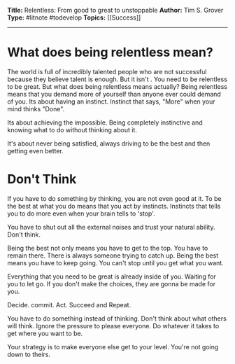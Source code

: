 **Title:** Relentless: From good to great to unstoppable
**Author:** Tim S. Grover
**Type:** #litnote #todevelop 
**Topics:** [[Success]]

----

# What does being relentless mean?
The world is full of incredibly talented people who are not successful because they believe talent is enough. But it isn't . You need to be relentless to be great.
But what does being relentless means actually?
Being relentless means that you demand more of yourself than anyone ever could demand of you. Its about having an instinct. Instinct that says, "More" when your mind thinks "Done".

Its about achieving the impossible. Being completely instinctive and knowing what to do without thinking about it.

It's about never being satisfied, always driving to be the best and then getting even better. 
# Don't Think

If you have to do something by thinking, you are not even good at it. To be the best at what you do means that you act by instincts. Instincts that tells you to do more even when your brain tells to 'stop'.

You have to shut out all the external noises and trust your natural ability. Don't think.

Being the best not only means you have to get to the top. You have to remain there. There is always someone trying to catch up. Being the best means you have to keep going. You can't stop until you get what you want.

Everything that you need to be great is already inside of you. Waiting for you to let go. If you don't make the choices, they are gonna be made for you.

Decide. commit. Act. Succeed and Repeat.

You have to do something instead of thinking. Don't think about what others will think. Ignore the pressure to please everyone. Do whatever it takes to get where you want to be.

Your strategy is to make everyone else get to your level. You're not going down to theirs.

